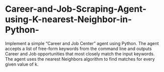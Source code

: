 # Career-and-Job-Scraping-Agent-using-K-nearest-Neighbor-in-Python-
 Implement a simple “Career and Job Center” agent using Python. The agent accepts a list of free-form keywords from the command line and outputs Career and Job opportunities that most closely match the input keywords. The agent uses the nearest Neighbors algorithm to find matches for every given value of k.
